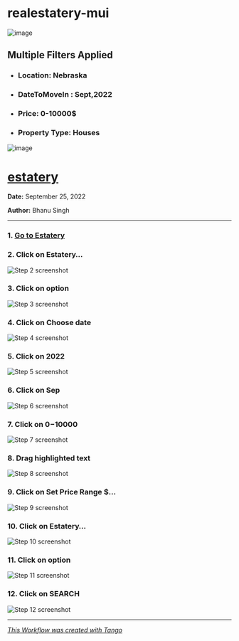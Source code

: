 # realestatery-mui



![image](https://user-images.githubusercontent.com/59247235/192130703-eaba6c65-d481-4901-a63f-3ba520885fde.png)

## Multiple Filters Applied

- ### Location: Nebraska
- ### DateToMoveIn : Sept,2022
- ### Price: 0-10000$
- ### Property Type: Houses

![image](https://user-images.githubusercontent.com/59247235/192130735-1409f5f2-7875-4639-8906-c224cd2c553d.png)



# [estatery](https://realestatery.netlify.app)



__Date:__ September 25, 2022

__Author:__ Bhanu Singh



***

### 1. [Go to Estatery]([http://127.0.0.1:5173/](https://realestatery.netlify.app/))


### 2. Click on Estatery…
![Step 2 screenshot](https://images.tango.us/public/screenshot_34cbf684-ef19-4eac-92fe-ea33e916d88f.png?crop=focalpoint&fit=crop&fp-x=0.5000&fp-y=1.3386&fp-z=1.0000&w=1200&mark-w=0.2&mark-pad=0&mark64=aHR0cHM6Ly9pbWFnZXMudGFuZ28udXMvc3RhdGljL21hZGUtd2l0aC10YW5nby13YXRlcm1hcmsucG5n&ar=1920%3A914)


### 3. Click on option
![Step 3 screenshot](https://images.tango.us/public/screenshot_661c40c6-846a-4108-9c42-9517cea74c20.png?crop=focalpoint&fit=crop&fp-x=0.1940&fp-y=0.6980&fp-z=2.3970&w=1200&mark-w=0.2&mark-pad=0&mark64=aHR0cHM6Ly9pbWFnZXMudGFuZ28udXMvc3RhdGljL21hZGUtd2l0aC10YW5nby13YXRlcm1hcmsucG5n&ar=1920%3A914)


### 4. Click on Choose date
![Step 4 screenshot](https://images.tango.us/public/screenshot_c54449b3-0db8-4d11-bd5f-f66042e619c4.png?crop=focalpoint&fit=crop&fp-x=0.3654&fp-y=0.4300&fp-z=3.0046&w=1200&mark-w=0.2&mark-pad=0&mark64=aHR0cHM6Ly9pbWFnZXMudGFuZ28udXMvc3RhdGljL21hZGUtd2l0aC10YW5nby13YXRlcm1hcmsucG5n&ar=1920%3A914)


### 5. Click on 2022
![Step 5 screenshot](https://images.tango.us/public/screenshot_365d2503-6fa7-4f99-ac79-73545ec4d39c.png?crop=focalpoint&fit=crop&fp-x=0.3266&fp-y=0.8151&fp-z=2.8070&w=1200&mark-w=0.2&mark-pad=0&mark64=aHR0cHM6Ly9pbWFnZXMudGFuZ28udXMvc3RhdGljL21hZGUtd2l0aC10YW5nby13YXRlcm1hcmsucG5n&ar=1920%3A914)


### 6. Click on Sep
![Step 6 screenshot](https://images.tango.us/public/screenshot_a330fe49-e514-440b-8361-4668649c166c.png?crop=focalpoint&fit=crop&fp-x=0.3841&fp-y=0.7790&fp-z=2.6265&w=1200&mark-w=0.2&mark-pad=0&mark64=aHR0cHM6Ly9pbWFnZXMudGFuZ28udXMvc3RhdGljL21hZGUtd2l0aC10YW5nby13YXRlcm1hcmsucG5n&ar=1920%3A914)


### 7. Click on $0-$10000
![Step 7 screenshot](https://images.tango.us/public/screenshot_acb76df0-5331-41d6-86e9-da966d71d039.png?crop=focalpoint&fit=crop&fp-x=0.4513&fp-y=0.4311&fp-z=2.7706&w=1200&mark-w=0.2&mark-pad=0&mark64=aHR0cHM6Ly9pbWFnZXMudGFuZ28udXMvc3RhdGljL21hZGUtd2l0aC10YW5nby13YXRlcm1hcmsucG5n&ar=1920%3A914)


### 8. Drag highlighted text
![Step 8 screenshot](https://images.tango.us/public/screenshot_112bb62b-71fe-4ddc-b654-f2f7aa575677.png?crop=focalpoint&fit=crop&fp-x=0.4792&fp-y=0.5011&fp-z=3.0046&w=1200&mark-w=0.2&mark-pad=0&mark64=aHR0cHM6Ly9pbWFnZXMudGFuZ28udXMvc3RhdGljL21hZGUtd2l0aC10YW5nby13YXRlcm1hcmsucG5n&ar=1920%3A914)


### 9. Click on Set Price Range $…
![Step 9 screenshot](https://images.tango.us/public/screenshot_936c119d-3e12-40be-b87c-2a9d9b3cc6af.png?crop=focalpoint&fit=crop&fp-x=0.5000&fp-y=0.5000&fp-z=1.0000&w=1200&mark-w=0.2&mark-pad=0&mark64=aHR0cHM6Ly9pbWFnZXMudGFuZ28udXMvc3RhdGljL21hZGUtd2l0aC10YW5nby13YXRlcm1hcmsucG5n&ar=1920%3A914)


### 10. Click on Estatery…
![Step 10 screenshot](https://images.tango.us/public/screenshot_b40e150b-555d-4fce-aeb0-044763775af6.png?crop=focalpoint&fit=crop&fp-x=0.5000&fp-y=1.3386&fp-z=1.0000&w=1200&mark-w=0.2&mark-pad=0&mark64=aHR0cHM6Ly9pbWFnZXMudGFuZ28udXMvc3RhdGljL21hZGUtd2l0aC10YW5nby13YXRlcm1hcmsucG5n&ar=1920%3A914)


### 11. Click on option
![Step 11 screenshot](https://images.tango.us/public/screenshot_d1502e2f-a16c-4157-8d80-45a7989ed85b.png?crop=focalpoint&fit=crop&fp-x=0.5609&fp-y=0.6389&fp-z=2.5397&w=1200&mark-w=0.2&mark-pad=0&mark64=aHR0cHM6Ly9pbWFnZXMudGFuZ28udXMvc3RhdGljL21hZGUtd2l0aC10YW5nby13YXRlcm1hcmsucG5n&ar=1920%3A914)


### 12. Click on SEARCH
![Step 12 screenshot](https://images.tango.us/public/screenshot_1820ec68-72a2-4915-b596-983230f31227.png?crop=focalpoint&fit=crop&fp-x=0.6768&fp-y=0.4130&fp-z=2.7764&w=1200&mark-w=0.2&mark-pad=0&mark64=aHR0cHM6Ly9pbWFnZXMudGFuZ28udXMvc3RhdGljL21hZGUtd2l0aC10YW5nby13YXRlcm1hcmsucG5n&ar=1920%3A914)


***
_[This Workflow was created with Tango](https://app.tango.us/app/workflow/f5562859-ee56-446f-846f-bcf288ad42c5?utm_source=markdown&utm_medium=markdown&utm_campaign=workflow%20export%20links)_
